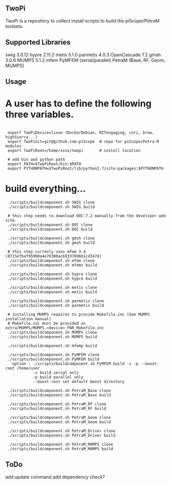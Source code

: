 ## TwoPi

TwoPi is a repository to collect install scripts to build the piScope/PetraM
toolsets.

## Supported Libraries

swig 3.0.12
hypre 2.11.2
metis 5.1.0
parmetis 4.0.3
OpenCascade 7.2
gmsh 3.0.6
MUMPS 5.1.2
mfem
PyMFEM (serial/parallel)
PetraM (Base, RF, Geom, MUMPS)

## Usage

# A user has to define the following three variables.
```

 export TwoPiDevice=linux (DockerDebian, MITengaging, cori, brew, highSierra...)
 export TwoPiGit=git@github.com:piScope  # repo for piScope/Petra-M modules
 export TwoPiRoot=/home/xxxx/twopi       # install location

 # add bin and python path
 export PATH=$TwoPiRoot/bin:$PATH        
 export PYTHONPATH=$TwoPiRoot/lib/python2.7/site-packages:$PYTHONPATH

```
# build everything...
```
 ./scripts/buildcomponent.sh SWIG clone
 ./scripts/buildcomponent.sh SWIG build

 # this step needs to download OOC-7.2 manually from the developer web site.
 ./scripts/buildcomponent.sh OOC clone
 ./scripts/buildcomponent.sh OOC build
 
 ./scripts/buildcomponent.sh gmsh clone
 ./scripts/buildcomponent.sh gmsh build

 # this step currenly uses mfem 3.4 (0715efbaf95990a4e76380ac69337096b1cd347d)
 ./scripts/buildcomponent.sh mfem clone
 ./scripts/buildcomponent.sh mfems build

 ./scripts/buildcomponent.sh hypre clone
 ./scripts/buildcomponent.sh hypre build

 ./scripts/buildcomponent.sh metis clone
 ./scripts/buildcomponent.sh metis build
 
 ./scripts/buildcomponent.sh parmetis clone
 ./scripts/buildcomponent.sh parmetis build

 # installing MUMPS requires to provide Makefile.inc (See MUMPS installation manual)
 # Makefile.inc must be provided as extra/MUMPS/MUMPS_<device>_PAR_Makefile.inc
 ./scripts/buildcomponent.sh MUMPS clone
 ./scripts/buildcomponent.sh MUMPS build

 ./scripts/buildcomponent.sh mfemp build

 ./scripts/buildcomponent.sh PyMFEM clone
 ./scripts/buildcomponent.sh PyMFEM build 
   option : ./scripts/buildcomponent.sh PyMFEM build -s -p --boost-root /home/user
            -s build serial only
            -p build parallel only
            --boost-root set default boost directory

 ./scripts/buildcomponent.sh PetraM_Base clone
 ./scripts/buildcomponent.sh PetraM_Base build 

 ./scripts/buildcomponent.sh PetraM_RF clone
 ./scripts/buildcomponent.sh PetraM_RF build 

 ./scripts/buildcomponent.sh PetraM_Geom clone
 ./scripts/buildcomponent.sh PetraM_Geom build

 ./scripts/buildcomponent.sh PetraM_Driver clone
 ./scripts/buildcomponent.sh PetraM_Driver build 

 ./scripts/buildcomponent.sh PetraM_MUMPS clone
 ./scripts/buildcomponent.sh PetraM_MUMPS build 

```

## ToDo

add update command
add dependency check?


